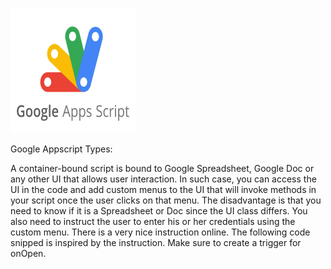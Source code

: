 <p align="Left">
  <img src="./images/create-a-google-apps-script.jpeg" width="200" height="200">

</p>

Google Appscript Types:

A container-bound script is bound to Google Spreadsheet, Google Doc or any other UI that allows user interaction. In such case, you can access the UI in the code and add custom menus to the UI that will invoke methods in your script once the user clicks on that menu. The disadvantage is that you need to know if it is a Spreadsheet or Doc since the UI class differs. You also need to instruct the user to enter his or her credentials using the custom menu. There is a very nice instruction online. The following code snipped is inspired by the instruction. Make sure to create a trigger for onOpen.
